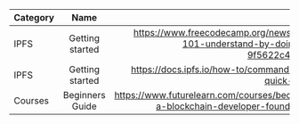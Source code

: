 | Category        | Name           | Links  |
| ------------- |:-------------:| -----:|
| IPFS      | Getting started | https://www.freecodecamp.org/news/ipfs-101-understand-by-doing-it-9f5622c4d4ed/ |
| IPFS      | Getting started | https://docs.ipfs.io/how-to/command-line-quick-start/ |
| Courses      | Beginners Guide      |   https://www.futurelearn.com/courses/become-a-blockchain-developer-foundations |
